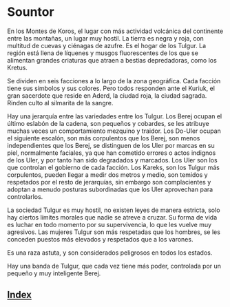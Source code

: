 # Sountor

En los Montes de Koros, el lugar con más actividad volcánica del continente entre las montañas, un lugar muy hostil. La tierra es negra y roja, con multitud de cuevas y ciénagas de azufre. Es el hogar de los Tulgur.
La región está llena de líquenes y musgos fluorescentes de los que se alimentan grandes criaturas que atraen a bestias depredadoras, como los Kretus.

Se dividen en seis facciones a lo largo de la zona geográfica. Cada facción tiene sus símbolos y sus colores. Pero todos responden ante el Kuriuk, el gran sacerdote que reside en Aderd, la ciudad roja, la ciudad sagrada. Rinden culto al silmarita de la sangre.

Hay una jerarquía entre las variedades entre los Tulgur. Los Berej ocupan el último eslabón de la cadena, son pequeños y cobardes, se les atribuye muchas veces un comportamiento mezquino y traidor. Los Do-Uler ocupan el siguiente escalón, son más corpulentos que los Berej, son menos independientes que los Berej, se distinguen de los Uler por marcas en su piel, normalmente faciales, ya que han cometido errores o actos indignos de los Uler, y por tanto han sido degradados y marcados. Los Uler son los que controlan el gobierno de cada facción.
Los Kareks, son los Tulgur más corpulentos, pueden llegar a medir dos metros y medio, son temidos y respetados por el resto de jerarquías, sin embargo son complacientes y adoptan a menudo posturas subordinadas que los Uler aprovechan para controlarlos.

La sociedad Tulgur es muy hostil, no existen leyes de manera estricta, solo hay ciertos límites morales que nadie se atreve a cruzar. Su forma de vida es luchar en todo momento por su supervivencia, lo que les vuelve muy agresivos. Las mujeres Tulgur son más respetadas que los hombres, se les conceden puestos más elevados y respetados que a los varones.

Es una raza astuta, y son considerados peligrosos en todos los estados.

Hay una banda de Tulgur, que cada vez tiene más poder, controlada por un pequeño y muy inteligente Berej.

## [Index](../index.md)